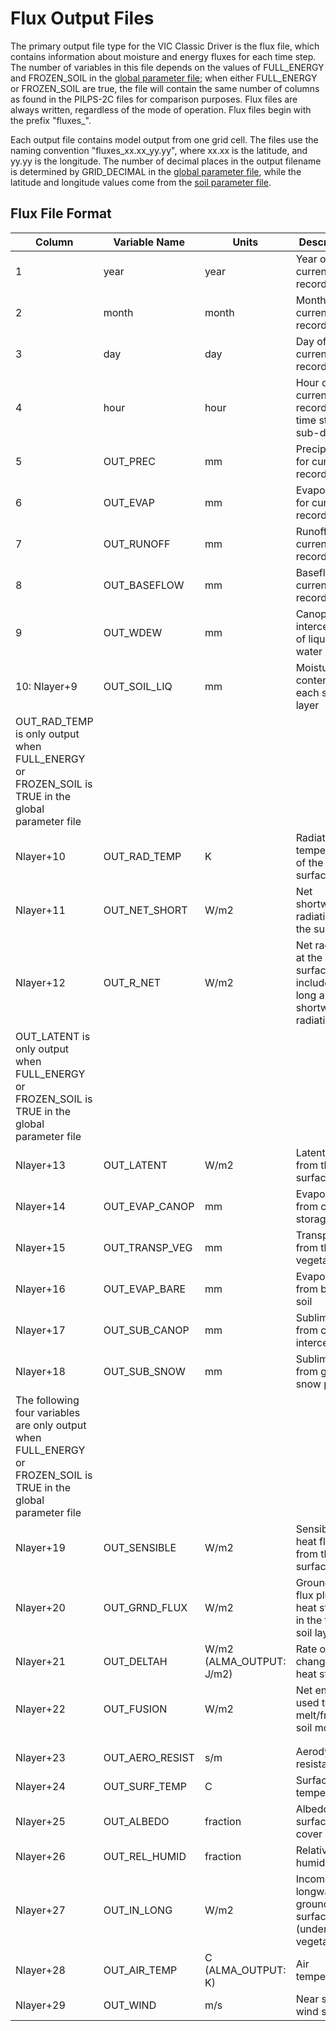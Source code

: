 # Flux Output Files

The primary output file type for the VIC Classic Driver is the flux file, which contains information about moisture and energy fluxes for each time step. The number of variables in this file depends on the values of FULL_ENERGY and FROZEN_SOIL in the [global parameter file](GlobalParam.md); when either FULL_ENERGY or FROZEN_SOIL are true, the file will contain the same number of columns as found in the PILPS-2C files for comparison purposes. Flux files are always written, regardless of the mode of operation. Flux files begin with the prefix "fluxes_".

Each output file contains model output from one grid cell. The files use the naming convention "fluxes_xx.xx_yy.yy", where xx.xx is the latitude, and yy.yy is the longitude. The number of decimal places in the output filename is determined by GRID_DECIMAL in the [global parameter file](GlobalParam.md), while the latitude and longitude values come from the [soil parameter file](SoilParam.md).

## Flux File Format
| Column                                                                                                            	| Variable Name   	| Units                    	| Description                                                         	|
|-------------------------------------------------------------------------------------------------------------------	|-----------------	|--------------------------	|---------------------------------------------------------------------	|
| 1                                                                                                                 	| year            	| year                     	| Year of current record                                              	|
| 2                                                                                                                 	| month           	| month                    	| Month of current record                                             	|
| 3                                                                                                                 	| day             	| day                      	| Day of current record                                               	|
| 4                                                                                                                 	| hour            	| hour                     	| Hour of current record (if time step is sub-daily)                  	|
| 5                                                                                                                 	| OUT_PREC        	| mm                       	| Precipitation for current record                                    	|
| 6                                                                                                                 	| OUT_EVAP        	| mm                       	| Evaporation for current record                                      	|
| 7                                                                                                                 	| OUT_RUNOFF      	| mm                       	| Runoff for current record                                           	|
| 8                                                                                                                 	| OUT_BASEFLOW    	| mm                       	| Baseflow for current record                                         	|
| 9                                                                                                                 	| OUT_WDEW        	| mm                       	| Canopy interception of liquid water                                 	|
| 10: Nlayer+9                                                                                                      	| OUT_SOIL_LIQ    	| mm                       	| Moisture content of each soil layer                                 	|
| OUT_RAD_TEMP is only output when FULL_ENERGY or FROZEN_SOIL is TRUE in the global parameter file                  	|                 	|                          	|                                                                     	|
| Nlayer+10                                                                                                         	| OUT_RAD_TEMP    	| K                        	| Radiative temperature of the surface                                	|
| Nlayer+11                                                                                                         	| OUT_NET_SHORT   	| W/m2                     	| Net shortwave radiation at the surface                              	|
| Nlayer+12                                                                                                         	| OUT_R_NET       	| W/m2                     	| Net radiation at the surface, includes long and shortwave radiation 	|
| OUT_LATENT is only output when FULL_ENERGY or FROZEN_SOIL is TRUE in the global parameter file                    	|                 	|                          	|                                                                     	|
| Nlayer+13                                                                                                         	| OUT_LATENT      	| W/m2                     	| Latent heat from the surface                                        	|
| Nlayer+14                                                                                                         	| OUT_EVAP_CANOP  	| mm                       	| Evaporation from canopy storage                                     	|
| Nlayer+15                                                                                                         	| OUT_TRANSP_VEG  	| mm                       	| Transpiration from the vegetation                                   	|
| Nlayer+16                                                                                                         	| OUT_EVAP_BARE   	| mm                       	| Evaporation from bare soil                                          	|
| Nlayer+17                                                                                                         	| OUT_SUB_CANOP   	| mm                       	| Sublimation from canopy interception                                	|
| Nlayer+18                                                                                                         	| OUT_SUB_SNOW    	| mm                       	| Sublimation from ground snow pack                                   	|
| The following four variables are only output when FULL_ENERGY or FROZEN_SOIL is TRUE in the global parameter file 	|                 	|                          	|                                                                     	|
| Nlayer+19                                                                                                         	| OUT_SENSIBLE    	| W/m2                     	| Sensible heat flux from the surface                                 	|
| Nlayer+20                                                                                                         	| OUT_GRND_FLUX   	| W/m2                     	| Ground heat flux plus heat storage in the top soil layer            	|
| Nlayer+21                                                                                                         	| OUT_DELTAH      	| W/m2 (ALMA_OUTPUT: J/m2) 	| Rate of change in heat storage                                      	|
| Nlayer+22                                                                                                         	| OUT_FUSION      	| W/m2                     	| Net energy used to melt/freeze soil moisture                        	|
|                                                                                                                   	|                 	|                          	|                                                                     	|
|                                                                                                                   	|                 	|                          	|                                                                     	|
| Nlayer+23                                                                                                         	| OUT_AERO_RESIST 	| s/m                      	| Aerodynamic resistance                                              	|
| Nlayer+24                                                                                                         	| OUT_SURF_TEMP   	| C                        	| Surface temperature                                                 	|
| Nlayer+25                                                                                                         	| OUT_ALBEDO      	| fraction                 	| Albedo of surface cover                                             	|
| Nlayer+26                                                                                                         	| OUT_REL_HUMID   	| fraction                 	| Relative humidity                                                   	|
| Nlayer+27                                                                                                         	| OUT_IN_LONG     	| W/m2                     	| Incoming longwave at ground surface (under vegetation)              	|
| Nlayer+28                                                                                                         	| OUT_AIR_TEMP    	| C (ALMA_OUTPUT: K)       	| Air temperature                                                     	|
| Nlayer+29                                                                                                         	| OUT_WIND        	| m/s                      	| Near surface wind speed                                             	|
